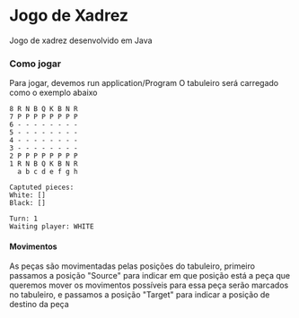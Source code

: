 # Jogo de Xadrez 
Jogo de xadrez desenvolvido em Java 
### Como jogar 
Para jogar, devemos run application/Program
O tabuleiro será carregado como o exemplo abaixo
```
8 R N B Q K B N R 
7 P P P P P P P P 
6 - - - - - - - - 
5 - - - - - - - - 
4 - - - - - - - - 
3 - - - - - - - - 
2 P P P P P P P P 
1 R N B Q K B N R 
  a b c d e f g h

Captuted pieces: 
White: []
Black: []

Turn: 1
Waiting player: WHITE
```
#### Movimentos
As peças são movimentadas pelas posições do tabuleiro, primeiro passamos a posição "Source" para indicar em que posição está a peça que queremos mover
os movimentos possíveis para essa peça serão marcados no tabuleiro, e passamos a posição "Target" para indicar a posição de destino da peça
